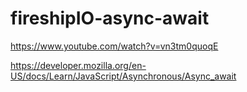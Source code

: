 # fireshipIO-async-await
https://www.youtube.com/watch?v=vn3tm0quoqE


https://developer.mozilla.org/en-US/docs/Learn/JavaScript/Asynchronous/Async_await
